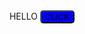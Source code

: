 <div id="header" align="center">
  HELLO
  <button style="border-radius:5px; background-color:blue;"href="#" border-radius>CLICK</button
</div>

